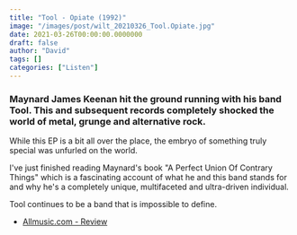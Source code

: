```yaml
---
title: "Tool - Opiate (1992)"
image: "/images/post/wilt_20210326_Tool.Opiate.jpg"
date: 2021-03-26T00:00:00.0000000
draft: false
author: "David"
tags: []
categories: ["Listen"]
---
```

### Maynard James Keenan hit the ground running with his band Tool. This and subsequent records completely shocked the world of metal, grunge and alternative rock.

 While this EP is a bit all over the place, the embryo of something truly special was unfurled on the world.

 I've just finished reading Maynard's book "A Perfect Union Of Contrary Things" which is a fascinating account of what he and this band stands for and why he's a completely unique, multifaceted and ultra-driven individual.

 Tool continues to be a band that is impossible to define. 

-  [Allmusic.com - Review](https://www.allmusic.com/album/opiate-ep-mw0000276103)